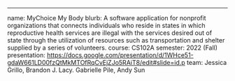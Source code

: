 ﻿---
name: MyChoice My Body
blurb: A software application for nonprofit organizations that connects individuals who reside in states in which reproductive health services are illegal with the services desired out of state through the utilization of resources such as transportation and shelter supplied by a series of volunteers.
course: CS102A
semester: 2022 (Fall)
presentation: https://docs.google.com/presentation/d/1WHce51-gdaW661LD00fzQtMkMTOfRqCvEjZJo5RAiT8/edit#slide=id.p
team: Jessica Grillo, Brandon J. Lacy. Gabrielle Pile, Andy Sun
